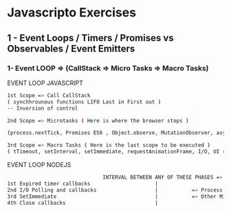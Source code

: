 # Javascripto Exercises

## 1 - Event Loops / Timers / Promises vs Observables / Event Emitters
### 1- Event LOOP => (CallStack => Micro Tasks => Macro Tasks)

EVENT LOOP JAVASCRIPT

```sh
1st Scope => Call CallStack 
( synchhrounous functions LIFO Last in First out )
-- Inversion of control

2nd Scope => Microtasks ( Here is where the browser stops )

(process.nextTick, Promises ES6 , Object.observe, MutationObserver, async await ES8)

3rd Scope => Macro Tasks ( Here is the last scope to be executed )
( tTimeout, setInterval, setImmediate, requestAnimationFrame, I/O, UI rendering )
```

EVENT LOOP NODEJS

```sh                          
                               INTERVAL BETWEEN ANY OF THESE PHASES =>
1st Expired timer callbacks                     |          
2nd I/O Polling and callbacks                   |           => Process.nextTick             
3rd SetImmediate                                |           => Other Microtasks ( Resolved Promises)
4th Close callbacks                             |
```

